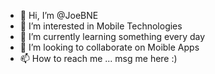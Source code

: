 - 👋 Hi, I’m @JoeBNE
- 👀 I’m interested in Mobile Technologies
- 🌱 I’m currently learning something every day
- 💞️ I’m looking to collaborate on Moible Apps
- 📫 How to reach me ... msg me here :)

<!---
JoeBNE/JoeBNE is a ✨ special ✨ repository because its `README.md` (this file) appears on your GitHub profile.
You can click the Preview link to take a look at your changes.
--->
